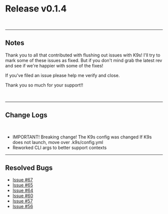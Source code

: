 # Release v0.1.4

<br/>

---
## Notes

Thank you to all that contributed with flushing out issues with K9s! I'll try
to mark some of these issues as fixed. But if you don't mind grab the latest
rev and see if we're happier with some of the fixes!

If you've filed an issue please help me verify and close.

Thank you so much for your support!!

<br/>

---
## Change Logs

<br/>

+ IMPORTANT! Breaking change! The K9s config was changed
  If K9s does not launch, move over .k9s/config.yml
+ Reworked CLI args to better support contexts

---
## Resolved Bugs

+ [Issue #67](https://github.com/kswapd/k12s/issues/67)
+ [Issue #65](https://github.com/kswapd/k12s/issues/65)
+ [Issue #64](https://github.com/kswapd/k12s/issues/64)
+ [Issue #60](https://github.com/kswapd/k12s/issues/60)
+ [Issue #57](https://github.com/kswapd/k12s/issues/57)
+ [Issue #56](https://github.com/kswapd/k12s/issues/56)
